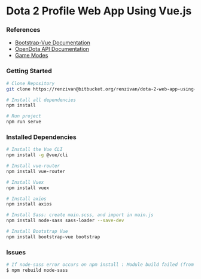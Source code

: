 # Dota 2 Profile Web App Using Vue.js

### References
- [Bootstrap-Vue Documentation](https://bootstrap-vue.js.org/docs)
- [OpenDota API Documentation](https://docs.opendota.com)
- [Game Modes](https://github.com/odota/dotaconstants/blob/master/json/game_mode.json)

### Getting Started
```bash
# Clone Repository
git clone https://renzivan@bitbucket.org/renzivan/dota-2-web-app-using-vue.js.git

# Install all dependencies
npm install

# Run project
npm run serve
```

### Installed Dependencies
```bash
# Install the Vue CLI
npm install -g @vue/cli

# Install vue-router
npm install vue-router

# Install Vuex
npm install vuex

# Install axios
npm install axios

# Install Sass: create main.scss, and import in main.js
npm install node-sass sass-loader --save-dev

# Install Bootstrap Vue
npm install bootstrap-vue bootstrap
```

### Issues
``` bash
# If node-sass error occurs on npm install : Module build failed (from ./node_modules/sass-loader/lib/loader.js):
$ npm rebuild node-sass
```
